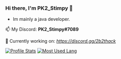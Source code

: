 ### Hi there, I'm PK2_Stimpy 👋
- Im mainly a java developer.


📫 My Discord: **PK2_Stimpy#7089**

🔭 Currently working on: *https://discord.gg/2b2thack*

[![Profile Stats](https://github-readme-stats.vercel.app/api?username=PK2-Stimpy&layout=compact&theme=blue-green&hide=prs)](https://github.com/PK2-Stimpy)
[![Most Used Lang](https://github-readme-stats.vercel.app/api/top-langs/?username=PK2-Stimpy&layout=compact&theme=blue-green)](https://github.com/PK2-Stimpy)

<!--
**PK2-Stimpy/PK2-Stimpy** is a ✨ _special_ ✨ repository because its `README.md` (this file) appears on your GitHub profile.

Here are some ideas to get you started:

- 🔭 I’m currently working on ...
- 🌱 I’m currently learning ...
- 👯 I’m looking to collaborate on ...
- 🤔 I’m looking for help with ...
- 💬 Ask me about ...
- 📫 How to reach me: ...
- 😄 Pronouns: ...
- ⚡ Fun fact: ...
-->
